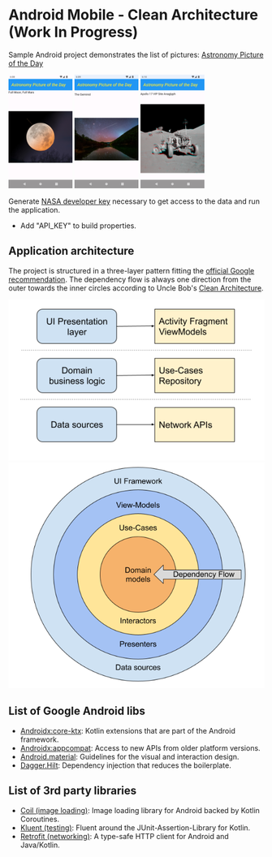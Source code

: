 # Android Mobile - Clean Architecture (Work In Progress)

Sample Android project demonstrates the list of pictures:
[Astronomy Picture of the Day ](https://apod.nasa.gov/apod/astropix.html)

<img src="images/Screenshot_20221222_181038.png" width=25% height=25%> <img src="images/Screenshot_20221222_181135.png" width=25% height=25%> <img src="images/Screenshot_20221222_181150.png" width=25% height=25%>

Generate [NASA developer key](https://api.nasa.gov/) necessary to get access to the data and run the application. 
- Add "API_KEY" to build properties.

## Application architecture
The project is structured in a three-layer pattern fitting the [official Google recommendation](https://developer.android.com/topic/architecture).
The dependency flow is always one direction from the outer towards the inner circles according to Uncle Bob's [Clean Architecture](https://blog.cleancoder.com/uncle-bob/2012/08/13/the-clean-architecture.html).

<img src="images/Android-Diagram-01.png"> <img src="images/Android-Diagram-02.png">

## List of Google Android libs
- [Androidx:core-ktx](https://developer.android.com/kotlin/ktx): Kotlin extensions that are part of the Android framework.
- [Androidx:appcompat](https://developer.android.com/jetpack/androidx/releases/appcompat): Access to new APIs from older platform versions.
- [Android.material](https://m3.material.io/develop/android/mdc-android): Guidelines for the visual and interaction design.
- [Dagger.Hilt](https://developer.android.com/training/dependency-injection/hilt-android): Dependency injection that reduces the boilerplate.

## List of 3rd party libraries
- [Coil (image loading)](https://coil-kt.github.io/coil/): Image loading library for Android backed by Kotlin Coroutines.
- [Kluent (testing)](https://github.com/MarkusAmshove/Kluent): Fluent around the JUnit-Assertion-Library for Kotlin.
- [Retrofit (networking)](https://square.github.io/retrofit/): A type-safe HTTP client for Android and Java/Kotlin.

